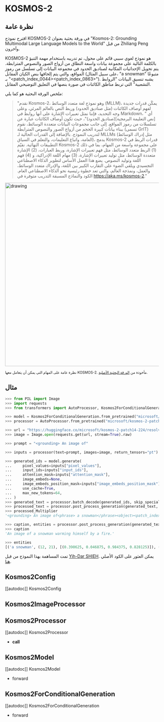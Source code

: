 # KOSMOS-2

## نظرة عامة
اقترح نموذج KOSMOS-2 في ورقة بحثية بعنوان "Kosmos-2: Grounding Multimodal Large Language Models to the World" من قبل Zhiliang Peng وآخرون.

KOSMOS-2 هو نموذج لغوي سببي قائم على محول، تم تدريبه باستخدام مهمة التنبؤ بالكلمة التالية على مجموعة بيانات واسعة النطاق من أزواج الصور والنصوص المترابطة. يتم تحويل الإحداثيات المكانية لصناديق الحدود في مجموعة البيانات إلى تسلسل من رموز المواقع، والتي يتم إلحاقها بنص الكيان المقابل (على سبيل المثال، "a snowman" متبوعًا بـ "<patch_index_0044><patch_index_0863>"). يشبه تنسيق البيانات "الروابط التشعبية" التي تربط مناطق الكائنات في صورة بنصها في التعليق التوضيحي المقابل.

ملخص الورقة البحثية هو كما يلي:

> "نقدم Kosmos-2، وهو نموذج لغة متعدد الوسائط (MLLM)، يمكّن قدرات جديدة لفهم أوصاف الكائنات (مثل صناديق الحدود) وربط النص بالعالم المرئي. وعلى وجه التحديد، فإننا نمثل تعبيرات الإشارة على أنها روابط في Markdown، أي "[نص التعليمة البرمجية](صناديق الحدود)"، حيث تكون أوصاف الكائنات عبارة عن تسلسلات من رموز المواقع. إلى جانب مجموعات البيانات متعددة الوسائط، نقوم ببناء بيانات كبيرة الحجم من أزواج الصور والنصوص المترابطة (تسمى GrIT) لتدريب النموذج. بالإضافة إلى القدرات الحالية لـ MLLMs (مثل إدراك الوسائط العامة، واتباع التعليمات، والتعلم في السياق)، يدمج Kosmos-2 قدرات الربط في التطبيقات النهائية. نقيّم Kosmos-2 على مجموعة واسعة من المهام، بما في ذلك (1) الربط متعدد الوسائط، مثل فهم تعبيرات الإشارة، وربط العبارات، (2) الإشارة متعددة الوسائط، مثل توليد تعبيرات الإشارة، (3) مهام اللغة الإدراكية، و (4) فهم اللغة وتوليد النصوص. يضع هذا العمل الأساس لتطوير الذكاء الاصطناعي التجسيدي ويلقي الضوء على التقارب الكبير بين اللغة، والإدراك متعدد الوسائط، والعمل، ونمذجة العالم، والتي تعد خطوة رئيسية نحو الذكاء الاصطناعي العام. الكود والنماذج المسبقة التدريب متوفرة في https://aka.ms/kosmos-2."

<img src="https://huggingface.co/datasets/huggingface/documentation-images/resolve/main/transformers/model_doc/kosmos_2_overview.jpg" alt="drawing" width="600"/>

<small>نظرة عامة على المهام التي يمكن أن يتعامل معها KOSMOS-2. مأخوذة من <a href="https://arxiv.org/abs/2306.14824">الورقة البحثية الأصلية</a>.</small>

## مثال

```python
>>> from PIL import Image
>>> import requests
>>> from transformers import AutoProcessor, Kosmos2ForConditionalGeneration

>>> model = Kosmos2ForConditionalGeneration.from_pretrained("microsoft/kosmos-2-patch14-224")
>>> processor = AutoProcessor.from_pretrained("microsoft/kosmos-2-patch14-224")

>>> url = "https://huggingface.co/microsoft/kosmos-2-patch14-224/resolve/main/snowman.jpg"
>>> image = Image.open(requests.get(url, stream=True).raw)

>>> prompt = "<grounding> An image of"

>>> inputs = processor(text=prompt, images=image, return_tensors="pt")

>>> generated_ids = model.generate(
...     pixel_values=inputs["pixel_values"],
...     input_ids=inputs["input_ids"],
...     attention_mask=inputs["attention_mask"],
...     image_embeds=None,
...     image_embeds_position_mask=inputs["image_embeds_position_mask"],
...     use_cache=True,
...     max_new_tokens=64,
... )
>>> generated_text = processor.batch_decode(generated_ids, skip_special_tokens=True)[0]
>>> processed_text = processor.post_process_generation(generated_text, cleanup_and_extract=False)
>>> processed_Multiplier
'<grounding> An image of<phrase> a snowman</phrase><object><patch_index_0044><patch_index_0863></object> warming himself by<phrase> a fire</phrase><object><patch_index_0005><patch_index_0911></object>.'

>>> caption, entities = processor.post_process_generation(generated_text)
>>> caption
'An image of a snowman warming himself by a fire.'

>>> entities
[('a snowman', (12, 21), [(0.390625, 0.046875, 0.984375, 0.828125)]), ('a fire', (41, 47), [(0.171875, 0.015625, 0.484375, 0.890625)])]
```

تمت المساهمة بهذا النموذج من قبل [Yih-Dar SHIEH](https://huggingface.co/ydshieh). يمكن العثور على الكود الأصلي [هنا](https://github.com/microsoft/unilm/tree/master/kosmos-2).

## Kosmos2Config

[[autodoc]] Kosmos2Config

## Kosmos2ImageProcessor

## Kosmos2Processor

[[autodoc]] Kosmos2Processor

- __call__

## Kosmos2Model

[[autodoc]] Kosmos2Model

- forward

## Kosmos2ForConditionalGeneration

[[autodoc]] Kosmos2ForConditionalGeneration

- forward